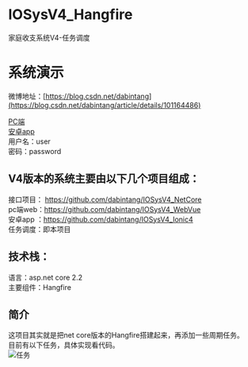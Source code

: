 # IOSysV4_Hangfire  
家庭收支系统V4-任务调度  

# 系统演示   
微博地址：[https://blog.csdn.net/dabintang](https://blog.csdn.net/dabintang/article/details/101164486)  

[PC端](http://120.79.229.45:20002)  
[安卓app](http://120.79.229.45:20001/Files/APP/Update/4.11.4/iosysv4-release.apk)  
用户名：user  
密码：password  

## V4版本的系统主要由以下几个项目组成：  
接口项目： https://github.com/dabintang/IOSysV4_NetCore  
pc端web：https://github.com/dabintang/IOSysV4_WebVue  
安卓app ：https://github.com/dabintang/IOSysV4_Ionic4   
任务调度：即本项目   

## 技术栈：  
语言：asp.net core 2.2  
主要组件：Hangfire  

## 简介
这项目其实就是把net core版本的Hangfire搭建起来，再添加一些周期任务。  
目前有以下任务，具体实现看代码。  
![任务](https://img-blog.csdnimg.cn/20190922172217204.png?x-oss-process=image/watermark,type_ZmFuZ3poZW5naGVpdGk,shadow_10,text_aHR0cHM6Ly9ibG9nLmNzZG4ubmV0L2RhYmludGFuZw==,size_16,color_FFFFFF,t_70)
